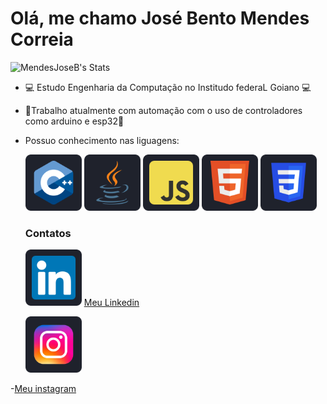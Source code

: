 # Olá, me chamo José Bento Mendes Correia 


![MendesJoseB's Stats](https://github-readme-stats.vercel.app/api?username=MendesJoseB&theme=gotham&show_icons=true&hide_border=true&count_private=true)   
- :computer: Estudo Engenharia da Computação no Institudo federaL Goiano :computer:
 
- 🔌Trabalho atualmente com automação com o uso de controladores como arduino e esp32🔌
  
-   Possuo conhecimento nas liguagens:


    <img src="https://raw.githubusercontent.com/gui-bus/TechIcons/70f9ca213e35be00f41c0350d77c238c999db688/Dark/C++.svg"  height = "90" />    <img src="https://raw.githubusercontent.com/gui-bus/TechIcons/70f9ca213e35be00f41c0350d77c238c999db688/Dark/Java.svg" height = "90">    <img src= "https://github.com/gui-bus/TechIcons/raw/main/Dark/Javascript.svg" height = "90"> <img src="https://raw.githubusercontent.com/gui-bus/TechIcons/70f9ca213e35be00f41c0350d77c238c999db688/Dark/HTML.svg" height = "90">  <img src= "https://raw.githubusercontent.com/gui-bus/TechIcons/70f9ca213e35be00f41c0350d77c238c999db688/Dark/CSS.svg" height = "90">
   

    ### Contatos

                                                                                                                                                
    <img src="https://raw.githubusercontent.com/gui-bus/TechIcons/70f9ca213e35be00f41c0350d77c238c999db688/Dark/Linkedin.svg"  height = "90" /> [Meu Linkedin](https://www.linkedin.com/public-profile/settings?lipi=urn%3Ali%3Apage%3Ad_flagship3_profile_self_edit_contact-info%3BgoM8eaNgTXuwmYVr3t7Bwg%3D%3D)

    <img src="https://raw.githubusercontent.com/gui-bus/TechIcons/70f9ca213e35be00f41c0350d77c238c999db688/Dark/Instagram.svg"  height = "90" />
  -[Meu instagram](https://www.linkedin.com/public-profile/settings?lipi=urn%3Ali%3Apage%3Ad_flagship3_profile_self_edit_contact-info%3BgoM8eaNgTXuwmYVr3t7Bwg%3D%3D) 
  
